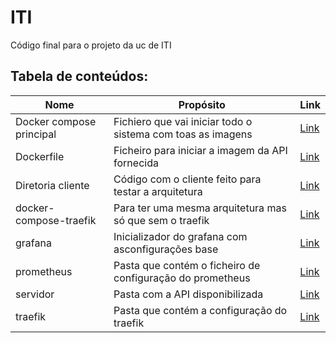 # ITI

Código final para o projeto da uc de ITI

## Tabela de conteúdos:

| Nome                     | Propósito                                                   | Link                         |
| ------------------------ | ----------------------------------------------------------- | ---------------------------- |
| Docker compose principal | Fichiero que vai iniciar todo o sistema com toas as imagens | [Link](./docker-compose.yml) |
|Dockerfile|Ficheiro para iniciar a imagem da API fornecida|[Link](./Dockerfile)|
|Diretoria cliente|Código com o cliente feito para testar a arquitetura|[Link](./cliente/README.md)|
|docker-compose-traefik|Para ter uma mesma arquitetura mas só que sem o traefik|[Link](./docker-compose-traefik/README.md)|
|grafana|Inicializador do grafana com asconfigurações base|[Link](./grafana/)|
|prometheus|Pasta que contém o ficheiro de configuração do prometheus|[Link](./prometheus/)|
|servidor|Pasta com a API disponibilizada|[Link](./servidor/README.md)|
|traefik|Pasta que contém a configuração do traefik|[Link](./traefik/)|
